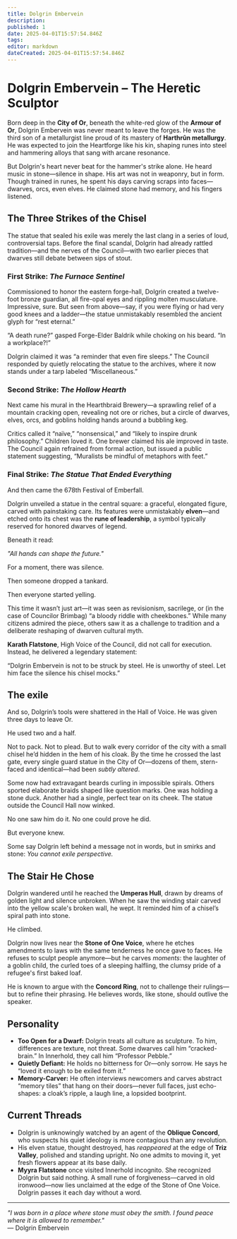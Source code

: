 ```yaml
---
title: Dolgrin Embervein
description: 
published: 1
date: 2025-04-01T15:57:54.846Z
tags: 
editor: markdown
dateCreated: 2025-04-01T15:57:54.846Z
---
```


# Dolgrin Embervein – The Heretic Sculptor

Born deep in the **City of Or**, beneath the white-red glow of the **Armour of Or**, Dolgrin Embervein was never meant to leave the forges. He was the third son of a metallurgist line proud of its mastery of **Harthrûn metallurgy**. He was expected to join the Heartforge like his kin, shaping runes into steel and hammering alloys that sang with arcane resonance.

But Dolgrin's heart never beat for the hammer's strike alone. He heard music in stone—silence in shape. His art was not in weaponry, but in form. Though trained in runes, he spent his days carving scraps into faces—dwarves, orcs, even elves. He claimed stone had memory, and his fingers listened.

## The Three Strikes of the Chisel

The statue that sealed his exile was merely the last clang in a series of loud, controversial taps. Before the final scandal, Dolgrin had already rattled tradition—and the nerves of the Council—with two earlier pieces that dwarves still debate between sips of stout.

### First Strike: *The Furnace Sentinel*  
Commissioned to honor the eastern forge-hall, Dolgrin created a twelve-foot bronze guardian, all fire-opal eyes and rippling molten musculature. Impressive, sure. But seen from above—say, if you were flying or had very good knees and a ladder—the statue unmistakably resembled the ancient glyph for “rest eternal.”

“A death rune?” gasped Forge-Elder Baldrik while choking on his beard. “In a workplace?!”

Dolgrin claimed it was “a reminder that even fire sleeps.” The Council responded by quietly relocating the statue to the archives, where it now stands under a tarp labeled “Miscellaneous.”

### Second Strike: *The Hollow Hearth*  
Next came his mural in the Hearthbraid Brewery—a sprawling relief of a mountain cracking open, revealing not ore or riches, but a circle of dwarves, elves, orcs, and goblins holding hands around a bubbling keg.

Critics called it “naïve,” “nonsensical,” and “likely to inspire drunk philosophy.” Children loved it. One brewer claimed his ale improved in taste. The Council again refrained from formal action, but issued a public statement suggesting, “Muralists be mindful of metaphors with feet.”

### Final Strike: *The Statue That Ended Everything*  
And then came the 678th Festival of Emberfall.

Dolgrin unveiled a statue in the central square: a graceful, elongated figure, carved with painstaking care. Its features were unmistakably **elven**—and etched onto its chest was the **rune of leadership**, a symbol typically reserved for honored dwarves of legend.

Beneath it read:

*"All hands can shape the future."*

For a moment, there was silence.

Then someone dropped a tankard.

Then everyone started yelling.

This time it wasn’t just art—it was seen as revisionism, sacrilege, or (in the case of Councilor Brimbag) “a bloody riddle with cheekbones.” While many citizens admired the piece, others saw it as a challenge to tradition and a deliberate reshaping of dwarven cultural myth.

**Karath Flatstone**, High Voice of the Council, did not call for execution. Instead, he delivered a legendary statement:

“Dolgrin Embervein is not to be struck by steel. He is unworthy of steel. Let him face the silence his chisel mocks.”



## The exile

And so, Dolgrin’s tools were shattered in the Hall of Voice. He was given three days to leave Or.

He used two and a half.

Not to pack. Not to plead. But to walk every corridor of the city with a small chisel he’d hidden in the hem of his cloak. By the time he crossed the last gate, every single guard statue in the City of Or—dozens of them, stern-faced and identical—had been *subtly altered*.

Some now had extravagant beards curling in impossible spirals. Others sported elaborate braids shaped like question marks. One was holding a stone duck. Another had a single, perfect tear on its cheek. The statue outside the Council Hall now winked.

No one saw him do it. No one could prove he did.

But everyone knew.

Some say Dolgrin left behind a message not in words, but in smirks and stone: *You cannot exile perspective.*  

## The Stair He Chose

Dolgrin wandered until he reached the **Umperas Hull**, drawn by dreams of golden light and silence unbroken. When he saw the winding stair carved into the yellow scale's broken wall, he wept. It reminded him of a chisel’s spiral path into stone.

He climbed.

Dolgrin now lives near the **Stone of One Voice**, where he etches amendments to laws with the same tenderness he once gave to faces. He refuses to sculpt people anymore—but he carves *moments*: the laughter of a goblin child, the curled toes of a sleeping halfling, the clumsy pride of a refugee's first baked loaf.

He is known to argue with the **Concord Ring**, not to challenge their rulings—but to refine their phrasing. He believes words, like stone, should outlive the speaker.

## Personality

- **Too Open for a Dwarf:** Dolgrin treats all culture as sculpture. To him, differences are texture, not threat. Some dwarves call him “cracked-brain.” In Innerhold, they call him “Professor Pebble.”
- **Quietly Defiant:** He holds no bitterness for Or—only sorrow. He says he “loved it enough to be exiled from it.”
- **Memory-Carver:** He often interviews newcomers and carves abstract “memory tiles” that hang on their doors—never full faces, just echo-shapes: a cloak’s ripple, a laugh line, a lopsided bootprint.

## Current Threads

- Dolgrin is unknowingly watched by an agent of the **Oblique Concord**, who suspects his quiet ideology is more contagious than any revolution.
- His elven statue, thought destroyed, has *reappeared* at the edge of **Triz Valley**, polished and standing upright. No one admits to moving it, yet fresh flowers appear at its base daily.
- **Myyra Flatstone** once visited Innerhold incognito. She recognized Dolgrin but said nothing. A small rune of forgiveness—carved in old ironwood—now lies unclaimed at the edge of the Stone of One Voice. Dolgrin passes it each day without a word.

---

*"I was born in a place where stone must obey the smith. I found peace where it is allowed to remember."*  
— Dolgrin Embervein
